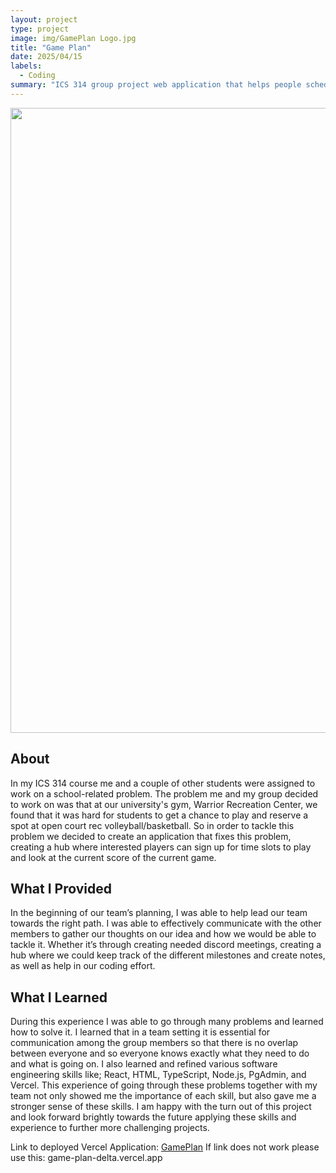 ```yaml
---
layout: project
type: project
image: img/GamePlan Logo.jpg
title: "Game Plan"
date: 2025/04/15
labels:
  - Coding
summary: "ICS 314 group project web application that helps people schedule courts at the Warrior Recreation Center"
---
```


<img width="1000px" class="img-fluid" src="../img/GamePlan Web Screenshot.png">

## About
In my ICS 314 course me and a couple of other students were assigned to work on a school-related problem. The problem me and my group decided to work on was that at our university's gym, Warrior Recreation Center, we found that it was hard for students to get a chance to play and reserve a spot at open court rec volleyball/basketball. So in order to tackle this problem we decided to create an application that fixes this problem, creating a hub where interested players can sign up for time slots to play and look at the current score of the current game.

## What I Provided
In the beginning of our team’s planning, I was able to help lead our team towards the right path. I was able to effectively communicate with the other members to gather our thoughts on our idea and how we would be able to tackle it. Whether it’s through creating needed discord meetings, creating a hub where we could keep track of the different milestones and create notes, as well as help in our coding effort. 

## What I Learned
During this experience I was able to go through many problems and learned how to solve it. I learned that in a team setting it is essential for communication among the group members so that there is no overlap between everyone and so everyone knows exactly what they need to do and what is going on. I also learned and refined various software engineering skills like; React, HTML, TypeScript, Node.js, PgAdmin, and Vercel. This experience of going through these problems together with my team not only showed me the importance of each skill, but also gave me a stronger sense of these skills. I am happy with the turn out of this project and look forward brightly towards the future applying these skills and experience to further more challenging projects. 

Link to deployed Vercel Application:
<a href="https://game-plan-delta.vercel.app/">GamePlan</a>
If link does not work please use this: game-plan-delta.vercel.app
